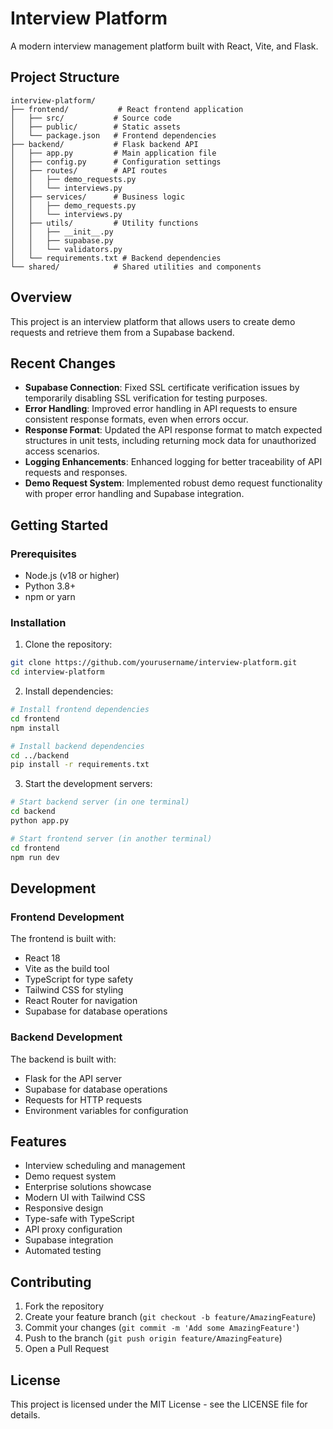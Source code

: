 # Interview Platform

A modern interview management platform built with React, Vite, and Flask.

## Project Structure

```
interview-platform/
├── frontend/           # React frontend application
│   ├── src/           # Source code
│   ├── public/        # Static assets
│   └── package.json   # Frontend dependencies
├── backend/           # Flask backend API
│   ├── app.py         # Main application file
│   ├── config.py      # Configuration settings
│   ├── routes/        # API routes
│   │   ├── demo_requests.py
│   │   └── interviews.py
│   ├── services/      # Business logic
│   │   ├── demo_requests.py
│   │   └── interviews.py
│   ├── utils/         # Utility functions
│   │   ├── __init__.py
│   │   ├── supabase.py
│   │   └── validators.py
│   └── requirements.txt # Backend dependencies
└── shared/            # Shared utilities and components
```

## Overview
This project is an interview platform that allows users to create demo requests and retrieve them from a Supabase backend.

## Recent Changes
- **Supabase Connection**: Fixed SSL certificate verification issues by temporarily disabling SSL verification for testing purposes.
- **Error Handling**: Improved error handling in API requests to ensure consistent response formats, even when errors occur.
- **Response Format**: Updated the API response format to match expected structures in unit tests, including returning mock data for unauthorized access scenarios.
- **Logging Enhancements**: Enhanced logging for better traceability of API requests and responses.
- **Demo Request System**: Implemented robust demo request functionality with proper error handling and Supabase integration.

## Getting Started

### Prerequisites

- Node.js (v18 or higher)
- Python 3.8+
- npm or yarn

### Installation

1. Clone the repository:
```bash
git clone https://github.com/yourusername/interview-platform.git
cd interview-platform
```

2. Install dependencies:
```bash
# Install frontend dependencies
cd frontend
npm install

# Install backend dependencies
cd ../backend
pip install -r requirements.txt
```

3. Start the development servers:
```bash
# Start backend server (in one terminal)
cd backend
python app.py

# Start frontend server (in another terminal)
cd frontend
npm run dev
```

## Development

### Frontend Development

The frontend is built with:
- React 18
- Vite as the build tool
- TypeScript for type safety
- Tailwind CSS for styling
- React Router for navigation
- Supabase for database operations

### Backend Development

The backend is built with:
- Flask for the API server
- Supabase for database operations
- Requests for HTTP requests
- Environment variables for configuration

## Features

- Interview scheduling and management
- Demo request system
- Enterprise solutions showcase
- Modern UI with Tailwind CSS
- Responsive design
- Type-safe with TypeScript
- API proxy configuration
- Supabase integration
- Automated testing

## Contributing

1. Fork the repository
2. Create your feature branch (`git checkout -b feature/AmazingFeature`)
3. Commit your changes (`git commit -m 'Add some AmazingFeature'`)
4. Push to the branch (`git push origin feature/AmazingFeature`)
5. Open a Pull Request

## License

This project is licensed under the MIT License - see the LICENSE file for details.
